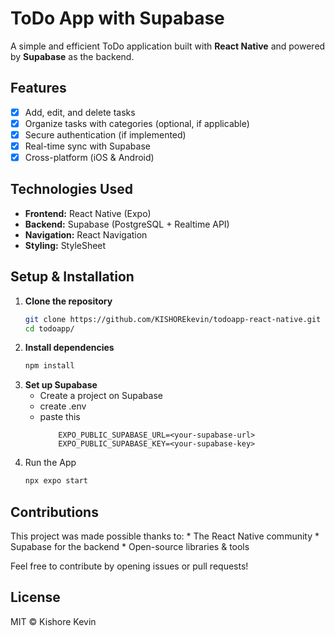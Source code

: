 # ToDo App with Supabase  

A simple and efficient ToDo application built with **React Native** and powered by **Supabase** as the backend.  

## Features  

- [x] Add, edit, and delete tasks  
- [x] Organize tasks with categories (optional, if applicable)  
- [x] Secure authentication (if implemented)  
- [x] Real-time sync with Supabase  
- [x] Cross-platform (iOS & Android)  

## Technologies Used  

- **Frontend:** React Native (Expo)  
- **Backend:** Supabase (PostgreSQL + Realtime API)  
- **Navigation:** React Navigation  
- **Styling:** StyleSheet 
## Setup & Installation  

1. **Clone the repository**  
   ```sh
   git clone https://github.com/KISHOREkevin/todoapp-react-native.git todoapp
   cd todoapp/
   ```
2. **Install dependencies**
    ```sh
    npm install
    ```
3. **Set up Supabase**
    - Create a project on Supabase
    - create .env 
    - paste this 
        ```
            EXPO_PUBLIC_SUPABASE_URL=<your-supabase-url>
            EXPO_PUBLIC_SUPABASE_KEY=<your-supabase-key>
        ```
4. Run the App
    ```sh
    npx expo start
    ```
## Contributions

This project was made possible thanks to:
    * The React Native community
    * Supabase for the backend
    * Open-source libraries & tools

Feel free to contribute by opening issues or pull requests!

## License
MIT © Kishore Kevin
